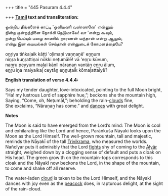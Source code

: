 +++
title = "445 Pasuram 4.4.4"

+++
**[Tamil](/definition/tamil#history "show Tamil definitions") text and transliteration:**

ஒன்றிய திங்களைக் காட்டி 'ஒளிமணி வண்ணனே' என்னும்  
நின்ற குன்றத்தினை நோக்கி நெடுமாலே! வா 'என்று கூவும்,  
நன்று பெய்யும் மழை காணில் நாரணன் வந்தான் என்று ஆலும்,  
என்று இன மையல்கள் செய்தான் என்னுடைக் கோமளத்தையே?

oṉṟiya tiṅkaḷaik kāṭṭi 'oḷimaṇi vaṇṇaṉē' eṉṉum  
niṉṟa kuṉṟattiṉai nōkki neṭumālē! vā 'eṉṟu kūvum,  
naṉṟu peyyum maḻai kāṇil nāraṇaṉ vantāṉ eṉṟu ālum,  
eṉṟu iṉa maiyalkaḷ ceytāṉ eṉṉuṭaik kōmaḷattaiyē?

**English translation of verse 4.4.4:**

Says my tender daughter, love-intoxicated, pointing to the full Moon bright,  
“Ha! my lustrous Lord of sapphire hue,”; beckons she the mountain high,  
Saying, “Come, oh, Neṭumāl,”; beholding the rain-[clouds](/definition/cloud#history "show clouds definitions") fine,  
She exclaims, “Nāraṇaṉ has come.” and [dances](/definition/dance#history "show dances definitions") with great delight.

**Notes**

The Moon is said to have emerged from the Lord’s mind: The Moon is cool and exhilarating like the Lord and hence, Parāṅkuśa Nāyakī looks upon the Moon as the Lord Himself. The well-grown mountain, tall and majestic, reminds the Nāyakī of the tall [Trivikrama](/definition/trivikrama#vaishnavism "show Trivikrama definitions"), who measured the worlds. Nañcīyar puts it admirably that the Lord [fights](/definition/fight#history "show fights definitions") shy of coming to the [Āḻvār](/definition/aḻvar#vaishnavism "show Āḻvār definitions") straight, weighed down by a clogging sense of default and puts a cloak on His head. The green grow th on the mountain-tops corresponds to this cloak and the Nāyakī now beckons the Lord, in the shape of the mountain, to come and shake off all reserve.

The water-laden [cloud](/definition/cloud#history "show cloud definitions") is taken to be the Lord Himself, and the Nāyakī dances with joy even as the [peacock](/definition/peacock#history "show peacock definitions") does, in rapturous delight, at the sight of the rain-cloud.


